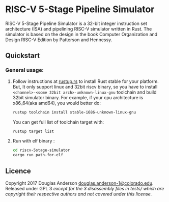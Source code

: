 # RISC-V 5-Stage Pipeline Simulator 

RISC-V 5-Stage Pipeline Simulator is a 32-bit integer instruction
set architecture (ISA) and pipelining RISC-V simulator written in
Rust. The simulator is based on the design in the book Computer
Organization and Design RISC-V Edition by Patterson and Hennessy.


## Quickstart

### General usage:

1) Follow instructions at [rustup.rs](https://rustup.rs/) to install Rust stable for your platform.  
    But, It only support linux and 32bit riscv binary, so you have to install `<channel>-<some 32bit arch>-unknown-linux-gnu` toolchain and build 32bit simulator binary.
    For example, if your cpu architecture is x86_64(aka amd64), you would better do:
    ```bash
    rustup toolchain install stable-i686-unknown-linux-gnu
    ```
    You can get full list of toolchain target with:
    ```bash
    rustup target list
    ```
2) Run with elf binary :
    ```bash
    cd riscv-5stage-simulator
    cargo run path-for-elf
    ```

## Licence

Copyright 2017 Douglas Anderson <douglas.anderson-1@colorado.edu>. Released
under GPL 3 _except for the 3 disassembly files in tests/ which are copyright
their respective authors and not covered under this license._
